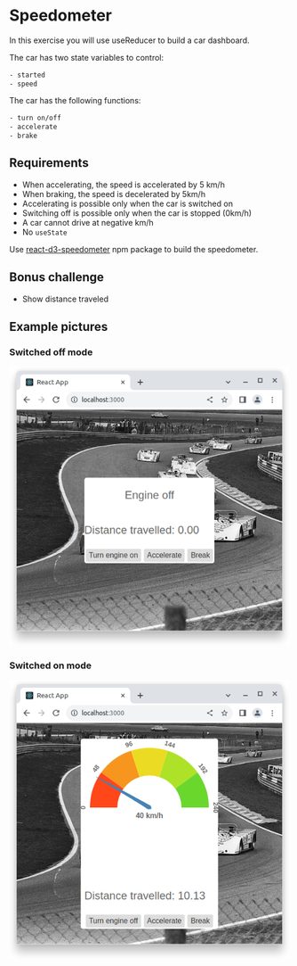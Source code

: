 # Speedometer

In this exercise you will use useReducer to build a car dashboard.

The car has two state variables to control:

    - started
    - speed

The car has the following functions:

    - turn on/off
    - accelerate
    - brake

## Requirements

- When accelerating, the speed is accelerated by 5 km/h
- When braking, the speed is decelerated by 5km/h
- Accelerating is possible only when the car is switched on
- Switching off is possible only when the car is stopped (0km/h)
- A car cannot drive at negative km/h
- No `useState`

Use [react-d3-speedometer](https://www.npmjs.com/package/react-d3-speedometer) npm package to build the speedometer.

## Bonus challenge

- Show distance traveled

## Example pictures

### Switched off mode

![](/images/switched-off.png)

### Switched on mode

![](/images/switched-on.png)
